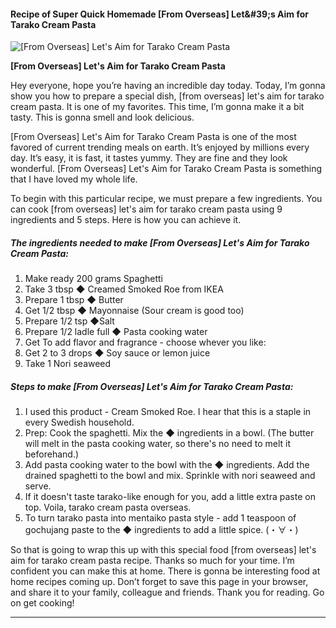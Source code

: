             

#### Recipe of Super Quick Homemade \[From Overseas\] Let&amp;#39;s Aim for Tarako Cream Pasta

![[From Overseas] Let's Aim for Tarako Cream Pasta](https://img-global.cpcdn.com/recipes/5249097001861120/751x532cq70/from-overseas-lets-aim-for-tarako-cream-pasta-recipe-main-photo.jpg)

**\[From Overseas\] Let's Aim for Tarako Cream Pasta**

Hey everyone, hope you’re having an incredible day today. Today, I’m gonna show you how to prepare a special dish, \[from overseas\] let's aim for tarako cream pasta. It is one of my favorites. This time, I’m gonna make it a bit tasty. This is gonna smell and look delicious.

\[From Overseas\] Let's Aim for Tarako Cream Pasta is one of the most favored of current trending meals on earth. It’s enjoyed by millions every day. It’s easy, it is fast, it tastes yummy. They are fine and they look wonderful. \[From Overseas\] Let's Aim for Tarako Cream Pasta is something that I have loved my whole life.

To begin with this particular recipe, we must prepare a few ingredients. You can cook \[from overseas\] let's aim for tarako cream pasta using 9 ingredients and 5 steps. Here is how you can achieve it.

##### The ingredients needed to make \[From Overseas\] Let's Aim for Tarako Cream Pasta:

1.  Make ready 200 grams Spaghetti
2.  Take 3 tbsp ◆ Creamed Smoked Roe from IKEA
3.  Prepare 1 tbsp ◆ Butter
4.  Get 1/2 tbsp ◆ Mayonnaise (Sour cream is good too)
5.  Prepare 1/2 tsp ◆Salt
6.  Prepare 1/2 ladle full ◆ Pasta cooking water
7.  Get To add flavor and fragrance - choose whever you like:
8.  Get 2 to 3 drops ◆ Soy sauce or lemon juice
9.  Take 1 Nori seaweed

##### Steps to make \[From Overseas\] Let's Aim for Tarako Cream Pasta:

1.  I used this product - Cream Smoked Roe. I hear that this is a staple in every Swedish household.
2.  Prep: Cook the spaghetti. Mix the ◆ ingredients in a bowl. (The butter will melt in the pasta cooking water, so there's no need to melt it beforehand.)
3.  Add pasta cooking water to the bowl with the ◆ ingredients. Add the drained spaghetti to the bowl and mix. Sprinkle with nori seaweed and serve.
4.  If it doesn't taste tarako-like enough for you, add a little extra paste on top. Voila, tarako cream pasta overseas.
5.  To turn tarako pasta into mentaiko pasta style - add 1 teaspoon of gochujang paste to the ◆ ingredients to add a little spice. (・∀・)

So that is going to wrap this up with this special food \[from overseas\] let's aim for tarako cream pasta recipe. Thanks so much for your time. I’m confident you can make this at home. There is gonna be interesting food at home recipes coming up. Don’t forget to save this page in your browser, and share it to your family, colleague and friends. Thank you for reading. Go on get cooking!

* * *